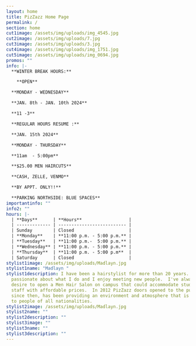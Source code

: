 ```yaml
---
layout: home
title: PizZazz Home Page
permalink: /
section: home
cut1image: /assets/img/uploads/img_4545.jpg
cut2image: /assets/img/uploads/7.jpg
cut3image: /assets/img/uploads/3.jpg
cut4image: /assets/img/uploads/img_1751.jpg
cut5image: /assets/img/uploads/img_0694.jpg
promos: ""
info: |-
  **WINTER BREAK HOURS:**

    **OPEN**

  **MONDAY - WEDNESDAY**

  **JAN. 8th - JAN. 10th 2024**

  **11 -3**

  **REGULAR HOURS RESUME :**

  **JAN. 15th 2024**

  **MONDAY - THURSDAY**

  **11am  - 5:00pm**

  **$25.00 MEN HAIRCUTS**

  **CASH, ZELLE, VENMO**

  **BY APPT. ONLY!!**

  **PARKING NORTHSIDE: BLUE SPACES**
importantinfo: ""
info2: ""
hours: |-
  | **Days**      | **Hours**                  |
  | ------------- | -------------------------- |
  | Sunday        | Closed                     |
  | **Monday**    | **11:00 p.m. - 5:00 p.m.** |
  | **Tuesday**   | **11:00 p.m.-  5:00 p.m.** |
  | **Wednesday** | **11:00 p.m. - 5:00 p.m.** |
  | **Thursday**  | **11:00 p.m. - 5:00 p.m**  |
  | Saturday      | Closed                     |
stylist1image: /assets/img/uploads/Madlayn.jpg
stylist1name: "Madlayn "
stylist1description: I have been a hairstylist for more than 20 years.  I'm very
  passionate about what I do and I enjoy meeting new people.  I've always had a
  desire to open a Men Hair Salon on campus that could accommodate students and
  staff with affordable prices.  In 2012 PizZazz doors opened to the public and,
  since then, has been providing an environment and atmosphere that is welcoming
  to people of all nationalities.
stylist2image: /assets/img/uploads/Madlayn.jpg
stylist2name: ""
stylist2description: ""
stylist3image: ""
stylist3name: ""
stylist3description: ""
---
```

